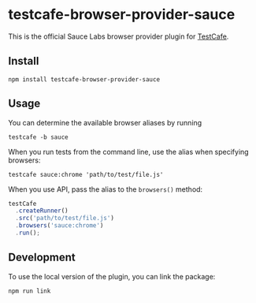 # testcafe-browser-provider-sauce

This is the official Sauce Labs browser provider plugin for [TestCafe](http://devexpress.github.io/testcafe).

## Install

```
npm install testcafe-browser-provider-sauce
```

## Usage

You can determine the available browser aliases by running

```
testcafe -b sauce
```

When you run tests from the command line, use the alias when specifying browsers:

```
testcafe sauce:chrome 'path/to/test/file.js'
```

When you use API, pass the alias to the `browsers()` method:

```js
testCafe
  .createRunner()
  .src('path/to/test/file.js')
  .browsers('sauce:chrome')
  .run();
```

## Development

To use the local version of the plugin, you can link the package:

```
npm run link
```
